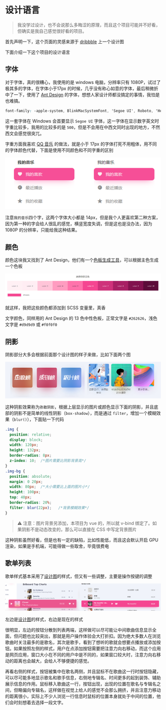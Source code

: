 # 设计语言

> 我没学过设计，也不会说那么多晦涩的原理，而且这个项目可能并不好看，但确实是我自己感觉很好看的项目。
>

首先声明一下，这个页面的灵感来源于 [dribbble](https://dribbble.com/shots/7904938-Music-Player-Web-App) 上一个设计图

下面介绍一下这个项目的设计语言

## 字体

对于字体，真的很糟心，我使用的是 windows 电脑，分辨率只有 1080P，试过了极其多的字体，在字体小于17px 的时候，几乎没有称心如意的字体，最后稍微折中了一下，使用了 [Ant Design](https://ant.design/) 的字体，想想人家设计师都没搞定的事情，我怕是也难搞。

```css
font-family: -apple-system, BlinkMacSystemFont, 'Segoe UI', Roboto, 'Helvetica Neue', Arial, 'Noto Sans', sans-serif, 'Apple Color Emoji', 'Segoe UI Emoji', 'Segoe UI Symbol', 'Noto Color Emoji';
```

这一套字体在 Windows 会首要显示 `Segoe UI` 字体，这一字体在显示数字英文时字重比较多，我用的比较多的是 `500`，但是不会用在中西文同时出现的地方，不然西文会感觉很突兀。 

字重方面我喜欢 [QQ 音乐](https://y.qq.com/) 的做法，就是小于 17px 的字体打死不用粗体，用不同的字体颜色代替，下面是使用不同颜色和不同字重的区别

![image-20200411215658224](%E8%AE%BE%E8%AE%A1%E8%AF%AD%E8%A8%80.assets/image-20200411215658224.png)

注意`我的音乐`四个字，这两个字体大小都是 14px，但是我个人更喜欢第二种方案，因为第一种的字会给人很乱的感觉，横竖宽度失调，但是这也是没办法，因为 1080P 的分辨率，只能给我这种结果。

## 颜色

颜色这块我又找到了 Ant Design，他们有一个[色板生成工具](https://ant.design/docs/spec/colors-cn#%E8%89%B2%E6%9D%BF%E7%94%9F%E6%88%90%E5%B7%A5%E5%85%B7)，可以根据主色生成一个色板

![image-20200411220438269](%E8%AE%BE%E8%AE%A1%E8%AF%AD%E8%A8%80.assets/image-20200411220438269.png)

就这样，我把这些颜色都添加到 SCSS 变量里，真香

文字颜色，同样用的 Ant Design 的 13 色中性色板，正常文字是 `#262626`，浅色文字是 `#d9d9d9` 或 `#f0f0f0`

## 阴影

阴影部分大多会根据前面那个设计图的样子来做，比如下面两个图

![弥散阴影](%E8%AE%BE%E8%AE%A1%E8%AF%AD%E8%A8%80.assets/image-20200411221212930.png)

这种阴影效果称为`弥散阴影`，根据上层显示的图片或颜色显示下面的阴影，并且底部的阴影不是简单的线性阴影（`box-shadow`），而是通过 `filter`，增加一个模糊效果（`blur()`），下面贴一下代码

```css
.img {
  position: relative;
  display: block;
  width: 120px;
  height: 132px;
  border-radius: 8px;
  z-index: 10;	/*图片需要比阴影背景高*/
}
.img-bg {
  position: absolute;
  margin: 0 20px;
  width: 80px;	/*大小需要比上面的图片小*/
  height: 100px;
  top: 40px;
  border-radius: 20%;
  filter: blur(22px);	/*背景模糊效果*/
}
```

> :warning: 注意：图片背景另添加，本项目为 vue 的，所以就 v-bind 绑定了。如果阴影不是动态改变的，那么可以直接在 CSS 中写定背景图片

这种阴影虽然好看，但是也有一定的缺陷，比如性能低，而且这会默认开启 GPU 渲染，如果是手机端，可能得做一些取舍，毕竟很费电

## 歌单列表

歌单样式基本采用了[设计图](https://dribbble.com/shots/7904938-Music-Player-Web-App)的样式，但又有一些调整，主要是操作按键的调整

![image-20200423171434838](%E8%AE%BE%E8%AE%A1%E8%AF%AD%E8%A8%80.assets/image-20200423171434838.png)

左边是[设计图](https://dribbble.com/shots/7904938-Music-Player-Web-App)的样式，右边是现在的样式

很明显，左边的按钮分散到列表两端，这样做可以尽可能让中间歌曲信息显示全面，但问题也比较突出，那就是用户操作体验会大打折扣。因为绝大多数人在浏览歌曲时关注最多的是歌名，其次是歌手，看到了想听的歌就会想要点播放或添加按钮。如果按照左侧的样式，用户在点添加按钮需要把注意力向右移动，而这个应用是网页应用，窗口大小在不同的用户中是不同的，如果窗口较大时，注意力向右移动的距离也会越大，会给人不够便捷的感觉。

再看右侧的样式，按钮被集中在歌名两侧，并且鼠标不在歌曲这一行时按钮隐藏，可以尽可能多地显示歌名和歌手信息，右侧地专辑名、时间更多的起到装饰、辅助展示信息的作用。鼠标移入歌曲这一行，按钮出现，出现的位置在歌名与专辑名之间，但略偏向专辑名，这样做在视觉上给人的感觉不会那么拥挤，并且注意力移动的距离很小，实际上不少人浏览一行信息时鼠标的位置本身就处于中间的位置，他们会时刻想着去选择一段文字。



